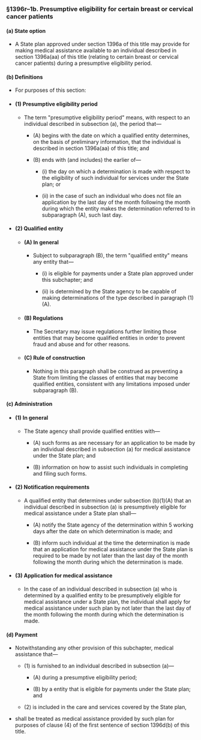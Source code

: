 ### §1396r–1b. Presumptive eligibility for certain breast or cervical cancer patients
#### (a) State option
* A State plan approved under section 1396a of this title may provide for making medical assistance available to an individual described in section 1396a(aa) of this title (relating to certain breast or cervical cancer patients) during a presumptive eligibility period.

#### (b) Definitions
* For purposes of this section:

* #### (1) Presumptive eligibility period
  * The term "presumptive eligibility period" means, with respect to an individual described in subsection (a), the period that—

    * (A) begins with the date on which a qualified entity determines, on the basis of preliminary information, that the individual is described in section 1396a(aa) of this title; and

    * (B) ends with (and includes) the earlier of—

      * (i) the day on which a determination is made with respect to the eligibility of such individual for services under the State plan; or

      * (ii) in the case of such an individual who does not file an application by the last day of the month following the month during which the entity makes the determination referred to in subparagraph (A), such last day.

* #### (2) Qualified entity
  * #### (A) In general
    * Subject to subparagraph (B), the term "qualified entity" means any entity that—

      * (i) is eligible for payments under a State plan approved under this subchapter; and

      * (ii) is determined by the State agency to be capable of making determinations of the type described in paragraph (1)(A).

  * #### (B) Regulations
    * The Secretary may issue regulations further limiting those entities that may become qualified entities in order to prevent fraud and abuse and for other reasons.

  * #### (C) Rule of construction
    * Nothing in this paragraph shall be construed as preventing a State from limiting the classes of entities that may become qualified entities, consistent with any limitations imposed under subparagraph (B).

#### (c) Administration
* #### (1) In general
  * The State agency shall provide qualified entities with—

    * (A) such forms as are necessary for an application to be made by an individual described in subsection (a) for medical assistance under the State plan; and

    * (B) information on how to assist such individuals in completing and filing such forms.

* #### (2) Notification requirements
  * A qualified entity that determines under subsection (b)(1)(A) that an individual described in subsection (a) is presumptively eligible for medical assistance under a State plan shall—

    * (A) notify the State agency of the determination within 5 working days after the date on which determination is made; and

    * (B) inform such individual at the time the determination is made that an application for medical assistance under the State plan is required to be made by not later than the last day of the month following the month during which the determination is made.

* #### (3) Application for medical assistance
  * In the case of an individual described in subsection (a) who is determined by a qualified entity to be presumptively eligible for medical assistance under a State plan, the individual shall apply for medical assistance under such plan by not later than the last day of the month following the month during which the determination is made.

#### (d) Payment
* Notwithstanding any other provision of this subchapter, medical assistance that—

  * (1) is furnished to an individual described in subsection (a)—

    * (A) during a presumptive eligibility period;

    * (B) by a entity that is eligible for payments under the State plan; and


  * (2) is included in the care and services covered by the State plan,


* shall be treated as medical assistance provided by such plan for purposes of clause (4) of the first sentence of section 1396d(b) of this title.